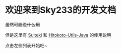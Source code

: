 # 欢迎来到Sky233的开发文档

~~虽然可能没什么用~~

但是这里有 [Suiteki]() 和 [Hitokoto-Utils-Java](/start-hitokoto) 的使用说明

点击左侧列表开始吧~
